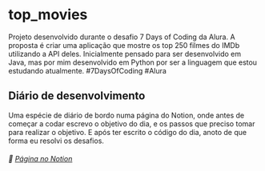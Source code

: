 # top_movies
Projeto desenvolvido durante o desafio 7 Days of Coding da Alura. A proposta é criar uma aplicação que mostre os top 250 filmes do IMDb utilizando a API deles. Inicialmente pensado para ser desenvolvido em Java, mas por mim desenvolvido em Python por ser a linguagem que estou estudando atualmente.  #7DaysOfCoding #Alura

## Diário de desenvolvimento
Uma espécie de diário de bordo numa página do Notion, onde antes de começar a codar escrevo o objetivo do dia, e os passos que preciso tomar para realizar o objetivo. 
E após ter escrito o código do dia, anoto de que forma eu resolvi os desafios.

###### :open_book: [Página no Notion](https://www.notion.so/Top-filmes-IMDb-Desafio-Alura-7DaysOfCoding-369f3274ac9944e498e519dd574f5423)
